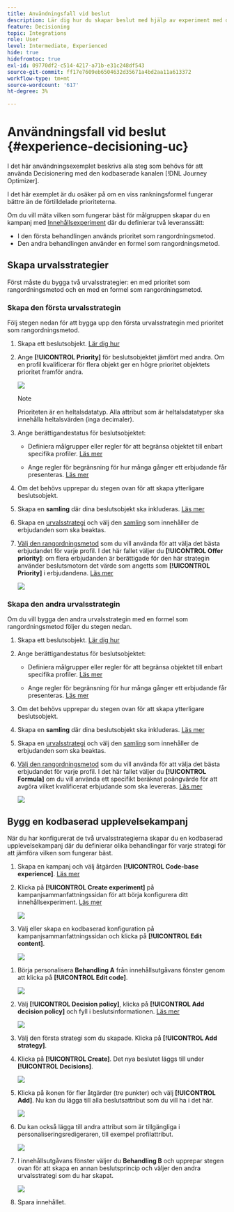 ```yaml
---
title: Användningsfall vid beslut
description: Lär dig hur du skapar beslut med hjälp av experiment med den kodbaserade kanalen
feature: Decisioning
topic: Integrations
role: User
level: Intermediate, Experienced
hide: true
hidefromtoc: true
exl-id: 09770df2-c514-4217-a71b-e31c248df543
source-git-commit: ff17e7609eb6504632d35671a4bd2aa11a613372
workflow-type: tm+mt
source-wordcount: '617'
ht-degree: 3%

---
```


# Användningsfall vid beslut {#experience-decisioning-uc}

I det här användningsexemplet beskrivs alla steg som behövs för att använda Decisionering med den kodbaserade kanalen [!DNL Journey Optimizer].

I det här exemplet är du osäker på om en viss rankningsformel fungerar bättre än de förtilldelade prioriteterna.

Om du vill mäta vilken som fungerar bäst för målgruppen skapar du en kampanj med [Innehållsexperiment](../content-management/content-experiment.md) där du definierar två leveranssätt:

* I den första behandlingen används prioritet som rangordningsmetod.
* Den andra behandlingen använder en formel som rangordningsmetod.

## Skapa urvalsstrategier

Först måste du bygga två urvalsstrategier: en med prioritet som rangordningsmetod och en med en formel som rangordningsmetod.

### Skapa den första urvalsstrategin

Följ stegen nedan för att bygga upp den första urvalsstrategin med prioritet som rangordningsmetod.

1. Skapa ett beslutsobjekt. [Lär dig hur](items.md)

1. Ange **[!UICONTROL Priority]** för beslutsobjektet jämfört med andra. Om en profil kvalificerar för flera objekt ger en högre prioritet objektets prioritet framför andra.

   ![](assets/exd-uc-item-priority.png)

   >[!NOTE]
   >
   >Prioriteten är en heltalsdatatyp. Alla attribut som är heltalsdatatyper ska innehålla heltalsvärden (inga decimaler).

1. Ange berättigandestatus för beslutsobjektet:

   * Definiera målgrupper eller regler för att begränsa objektet till enbart specifika profiler. [Läs mer](items.md#eligibility)

   * Ange regler för begränsning för hur många gånger ett erbjudande får presenteras. [Läs mer](items.md#capping)

1. Om det behövs upprepar du stegen ovan för att skapa ytterligare beslutsobjekt.

1. Skapa en **samling** där dina beslutsobjekt ska inkluderas. [Läs mer](collections.md)

1. Skapa en [urvalsstrategi](selection-strategies.md#create-selection-strategy) och välj den [samling](collections.md) som innehåller de erbjudanden som ska beaktas.

1. [Välj den rangordningsmetod](#select-ranking-method) som du vill använda för att välja det bästa erbjudandet för varje profil. I det här fallet väljer du **[!UICONTROL Offer priority]**: om flera erbjudanden är berättigade för den här strategin använder beslutsmotorn det värde som angetts som **[!UICONTROL Priority]** i erbjudandena. [Läs mer](selection-strategies.md#offer-priority)

   ![](assets/exd-uc-strategy-priority.png)

### Skapa den andra urvalsstrategin

Om du vill bygga den andra urvalsstrategin med en formel som rangordningsmetod följer du stegen nedan.

1. Skapa ett beslutsobjekt. [Lär dig hur](items.md)

   <!--1. Set the same **[!UICONTROL Priority]** as for the first decision item. TBC?-->

1. Ange berättigandestatus för beslutsobjektet:

   * Definiera målgrupper eller regler för att begränsa objektet till enbart specifika profiler. [Läs mer](items.md#eligibility)

   * Ange regler för begränsning för hur många gånger ett erbjudande får presenteras. [Läs mer](items.md#capping)

1. Om det behövs upprepar du stegen ovan för att skapa ytterligare beslutsobjekt.

1. Skapa en **samling** där dina beslutsobjekt ska inkluderas. [Läs mer](collections.md)

1. Skapa en [urvalsstrategi](selection-strategies.md#create-selection-strategy) och välj den [samling](collections.md) som innehåller de erbjudanden som ska beaktas.

1. [Välj den rangordningsmetod](#select-ranking-method) som du vill använda för att välja det bästa erbjudandet för varje profil. I det här fallet väljer du **[!UICONTROL Formula]** om du vill använda ett specifikt beräknat poängvärde för att avgöra vilket kvalificerat erbjudande som ska levereras. [Läs mer](selection-strategies.md#ranking-formula)

   ![](assets/exd-uc-strategy-formula.png)

## Bygg en kodbaserad upplevelsekampanj

<!--To present the best dynamic offer and experience to your visitors on your website or mobile app, add a decision policy to a code-based campaign.

Define two delivery treatments each containing a different decision policy.-->

När du har konfigurerat de två urvalsstrategierna skapar du en kodbaserad upplevelsekampanj där du definierar olika behandlingar för varje strategi för att jämföra vilken som fungerar bäst.

1. Skapa en kampanj och välj åtgärden **[!UICONTROL Code-base experience]**. [Läs mer](../code-based/create-code-based.md)

1. Klicka på **[!UICONTROL Create experiment]** på kampanjsammanfattningssidan för att börja konfigurera ditt innehållsexperiment. [Läs mer](../content-management/content-experiment.md)

   ![](assets/exd-uc-create-experiment.png)

1. Välj eller skapa en kodbaserad konfiguration på kampanjsammanfattningssidan och klicka på **[!UICONTROL Edit content]**.

   ![](assets/exd-uc-edit-cbe-content.png)

<!--1. Sart personalizing **Treatment A** by clicking **[!UICONTROL Create]**.

    ![](assets/exd-uc-create-treatment-a.png)-->

1. Börja personalisera **Behandling A** från innehållsutgåvans fönster genom att klicka på **[!UICONTROL Edit code]**.

   ![](assets/exd-uc-experiment-treatment-a.png)

1. Välj **[!UICONTROL Decision policy]**, klicka på **[!UICONTROL Add decision policy]** och fyll i beslutsinformationen. [Läs mer](create-decision.md)

   ![](assets/decision-code-based-create.png)

1. Välj den första strategi som du skapade. Klicka på **[!UICONTROL Add strategy]**.

1. Klicka på **[!UICONTROL Create]**. Det nya beslutet läggs till under **[!UICONTROL Decisions]**.

   ![](assets/decision-code-based-decision-added.png)

1. Klicka på ikonen för fler åtgärder (tre punkter) och välj **[!UICONTROL Add]**. Nu kan du lägga till alla beslutsattribut som du vill ha i det här.

   ![](assets/decision-code-based-add-decision.png)

1. Du kan också lägga till andra attribut som är tillgängliga i personaliseringsredigeraren, till exempel profilattribut.

   ![](assets/decision-code-based-decision-profile-attribute.png)

1. I innehållsutgåvans fönster väljer du **Behandling B** och upprepar stegen ovan för att skapa en annan beslutsprincip och väljer den andra urvalsstrategi som du har skapat.

   ![](assets/exd-uc-experiment-treatment-b.png)

1. Spara innehållet.
